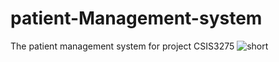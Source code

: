 # patient-Management-system
The patient management system for project CSIS3275
![short](https://user-images.githubusercontent.com/60019986/114133863-928db980-98bb-11eb-9057-4ada8d8c0a9d.jpg)

